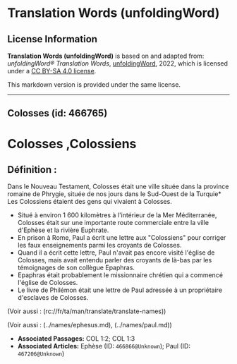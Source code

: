 # Translation Words (unfoldingWord)

## License Information

**Translation Words (unfoldingWord)** is based on and adapted from: _unfoldingWord® Translation Words_, [unfoldingWord](https://unfoldingword.org/utw), 2022, which is licensed under a [CC BY-SA 4.0 license](https://creativecommons.org/licenses/by-sa/4.0/legalcode.en).

This markdown version is provided under the same license.



--------------------------------

## Colosses (id: 466765)

Colosses ,Colossiens
====================

Définition :
------------

Dans le Nouveau Testament, Colosses était une ville située dans la province romaine de Phrygie, située de nos jours dans le Sud\-Ouest de la Turquie\* Les Colossiens étaient des gens qui vivaient à Colosses.

* Situé à environ 1 600 kilomètres à l'intérieur de la Mer Méditerranée, Colosses était sur une importante route commerciale entre la ville d'Ephèse et la rivière Euphrate.
* En prison à Rome, Paul a écrit une lettre aux "Colossiens" pour corriger les faux enseignements parmi les croyants de Colosses.
* Quand il a écrit cette lettre, Paul n'avait pas encore visité l'église de Colosses, mais avait entendu parler des croyants de là\-bas par les témoignages de son collègue Epaphras.
* Epaphras était probablement le missionnaire chrétien qui a commencé l'église de Colosses.
* Le livre de Philémon était une lettre de Paul adressée à un propriétaire d'esclaves de Colosses.

(Voir aussi : (rc://fr/ta/man/translate/translate\-names))

(Voir aussi : (../names/ephesus.md), (../names/paul.md))

* **Associated Passages:** COL 1:2; COL 1:3
* **Associated Articles:** Ephèse (ID: `466866@Unknown`); Paul (ID: `467206@Unknown`)

